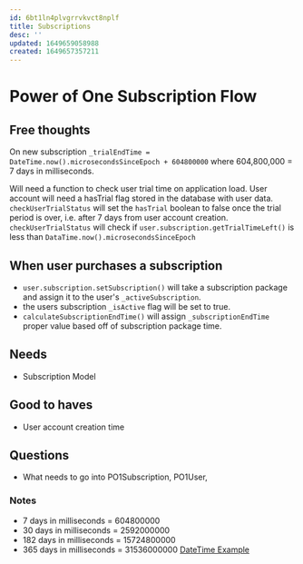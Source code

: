 ```yaml
---
id: 6bt1ln4plvgrrvkvct8nplf
title: Subscriptions
desc: ''
updated: 1649659058988
created: 1649657357211
---
```


# Power of One Subscription Flow

## Free thoughts

On new subscription `_trialEndTime = DateTime.now().microsecondsSinceEpoch + 604800000` where 604,800,000 = 7 days in milliseconds.

Will need a function to check user trial time on application load.
User account will need a hasTrial flag stored in the database with user data.
`checkUserTrialStatus` will set the `hasTrial` boolean to false once the trial period is over, i.e. after 7 days from user account creation.
`checkUserTrialStatus` will check if `user.subscription.getTrialTimeLeft()` is less than `DataTime.now().microsecondsSinceEpoch`

## When user purchases a subscription
- `user.subscription.setSubscription()` will take a subscription package and assign it to the user's `_activeSubscription`.
- the users subscription `_isActive` flag will be set to true.
- `calculateSubscriptionEndTime()` will assign `_subscriptionEndTime` proper value based off of subscription package time. 



## Needs
- Subscription Model

## Good to haves
- User account creation time

## Questions
- What needs to go into PO1Subscription, PO1User,

### Notes
- 7 days in milliseconds = 604800000
- 30 days in milliseconds = 2592000000
- 182 days in milliseconds = 15724800000
- 365 days in milliseconds = 31536000000
[DateTime Example](https://www.technicalfeeder.com/2021/11/dart-datetime-handling/#:~:text=Dart%20offers%20DateTime%20class%20to%20handle%20date%20and,10%2C%209%2C%208%2C%207%2C%206%29%29%3B%20%2F%2F%202020-12-11%2010%3A09%3A08.007006)
